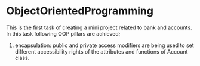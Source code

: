# ObjectOrientedProgramming
This is the first task of creating a mini project related to bank and accounts. In this task following OOP pillars are achieved;
1. encapsulation: public and private access modifiers are being used to set different accessibility rights of the attributes and functions of Account class.
